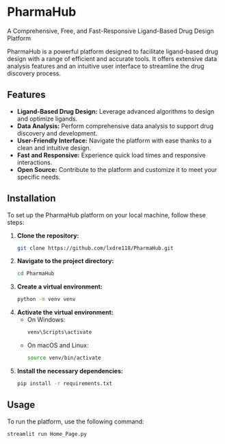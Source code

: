 # PharmaHub

A Comprehensive, Free, and Fast-Responsive Ligand-Based Drug Design Platform

PharmaHub is a powerful platform designed to facilitate ligand-based drug design with a range of efficient and accurate tools. It offers extensive data analysis features and an intuitive user interface to streamline the drug discovery process.

## Features
- **Ligand-Based Drug Design:** Leverage advanced algorithms to design and optimize ligands.
- **Data Analysis:** Perform comprehensive data analysis to support drug discovery and development.
- **User-Friendly Interface:** Navigate the platform with ease thanks to a clean and intuitive design.
- **Fast and Responsive:** Experience quick load times and responsive interactions.
- **Open Source:** Contribute to the platform and customize it to meet your specific needs.

## Installation
To set up the PharmaHub platform on your local machine, follow these steps:

1. **Clone the repository:**
    ```bash
    git clone https://github.com/lxdre118/PharmaHub.git
    ```
2. **Navigate to the project directory:**
    ```bash
    cd PharmaHub
    ```
3. **Create a virtual environment:**
    ```bash
    python -m venv venv
    ```
4. **Activate the virtual environment:**
    - On Windows:
        ```bash
        venv\Scripts\activate
        ```
    - On macOS and Linux:
        ```bash
        source venv/bin/activate
        ```
5. **Install the necessary dependencies:**
    ```bash
    pip install -r requirements.txt
    ```

## Usage
To run the platform, use the following command:
```bash
streamlit run Home_Page.py
